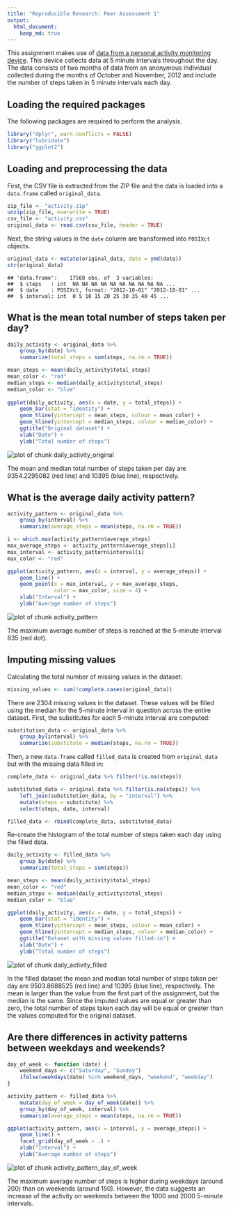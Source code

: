 ```yaml
---
title: "Reproducible Research: Peer Assessment 1"
output: 
  html_document:
    keep_md: true
---
```


This assignment makes use of [data from a personal activity monitoring device][1]. 
This device collects data at 5 minute intervals throughout the day. The data 
consists of two months of data from an anonymous individual collected during
the months of October and November, 2012 and include the number of steps 
taken in 5 minute intervals each day.

[1]: https://d396qusza40orc.cloudfront.net/repdata%2Fdata%2Factivity.zip

## Loading the required packages

The following packages are required to perform the analysis.


```r
library("dplyr", warn.conflicts = FALSE)
library("lubridate")
library("ggplot2")
```

## Loading and preprocessing the data

First, the CSV file is extracted from the ZIP file and the data 
is loaded into a `data.frame` called `original_data`.


```r
zip_file <- "activity.zip"
unzip(zip_file, overwrite = TRUE)
csv_file <- "activity.csv"
original_data <- read.csv(csv_file, header = TRUE)
```

Next, the string values in the `date` column are transformed into 
`POSIXct` objects.


```r
original_data <- mutate(original_data, date = ymd(date))
str(original_data)
```

```
## 'data.frame':	17568 obs. of  3 variables:
##  $ steps   : int  NA NA NA NA NA NA NA NA NA NA ...
##  $ date    : POSIXct, format: "2012-10-01" "2012-10-01" ...
##  $ interval: int  0 5 10 15 20 25 30 35 40 45 ...
```

## What is the mean total number of steps taken per day?


```r
daily_activity <- original_data %>%
    group_by(date) %>%
    summarize(total_steps = sum(steps, na.rm = TRUE))

mean_steps <- mean(daily_activity$total_steps)
mean_color <- "red"
median_steps <- median(daily_activity$total_steps)
median_color <- "blue"
    
ggplot(daily_activity, aes(x = date, y = total_steps)) +
    geom_bar(stat = "identity") +
    geom_hline(yintercept = mean_steps, colour = mean_color) +
    geom_hline(yintercept = median_steps, colour = median_color) +
    ggtitle("Original dataset") +
    xlab("Date") +
    ylab("Total number of steps")
```

![plot of chunk daily_activity_original](figure/daily_activity_original-1.png) 

The mean and median total number of steps taken per day are 9354.2295082 
(red line) and 10395 (blue line),
respectively.

## What is the average daily activity pattern?


```r
activity_pattern <- original_data %>%
    group_by(interval) %>%
    summarize(average_steps = mean(steps, na.rm = TRUE))

i <- which.max(activity_pattern$average_steps)
max_average_steps <- activity_pattern$average_steps[i]
max_interval <- activity_pattern$interval[i]
max_color <- "red"

ggplot(activity_pattern, aes(x = interval, y = average_steps)) +
    geom_line() +
    geom_point(x = max_interval, y = max_average_steps,
               color = max_color, size = 4) +
    xlab("Interval") +
    ylab("Average number of steps")
```

![plot of chunk activity_pattern](figure/activity_pattern-1.png) 

The maximum average number of steps is reached at the 5-minute interval 
835 (red dot).

## Imputing missing values

Calculating the total number of missing values in the dataset:


```r
missing_values <- sum(!complete.cases(original_data))
```

There are 2304 missing values in the dataset. These values will
be filled using the median for the 5-minute interval in question across the 
entire dataset. First, the substitutes for each 5-minute interval are computed:


```r
substitution_data <- original_data %>%
    group_by(interval) %>%
    summarize(substitute = median(steps, na.rm = TRUE))
```

Then, a new `data.frame` called `filled_data` is created from `original_data` 
but with the missing data filled in:


```r
complete_data <- original_data %>% filter(!is.na(steps))

substituted_data <- original_data %>% filter(is.na(steps)) %>%
    left_join(substitution_data, by = "interval") %>%
    mutate(steps = substitute) %>%
    select(steps, date, interval)

filled_data <- rbind(complete_data, substituted_data)
```

Re-create the histogram of the total number of steps taken each day using
the filled data.


```r
daily_activity <- filled_data %>%
    group_by(date) %>%
    summarize(total_steps = sum(steps))

mean_steps <- mean(daily_activity$total_steps)
mean_color <- "red"
median_steps <- median(daily_activity$total_steps)
median_color <- "blue"

ggplot(daily_activity, aes(x = date, y = total_steps)) +
    geom_bar(stat = "identity") +
    geom_hline(yintercept = mean_steps, colour = mean_color) +
    geom_hline(yintercept = median_steps, colour = median_color) +
    ggtitle("Dataset with missing values filled-in") +
    xlab("Date") +
    ylab("Total number of steps")
```

![plot of chunk daily_activity_filled](figure/daily_activity_filled-1.png) 

In the filled dataset the mean and median total number of steps taken 
per day are 9503.8688525 (red line) and 10395
(blue line), respectively. The mean is larger than the value
from the first part of the assignment, but the median is the same.
Since the imputed values are equal or greater than zero, the total number of 
steps taken each day will be equal or greater than the values computed 
for the original dataset.

## Are there differences in activity patterns between weekdays and weekends?


```r
day_of_week <- function (date) {
    weekend_days <- c("Saturday", "Sunday")
    ifelse(weekdays(date) %in% weekend_days, "weekend", "weekday")
}

activity_pattern <- filled_data %>%
    mutate(day_of_week = day_of_week(date)) %>%
    group_by(day_of_week, interval) %>%
    summarize(average_steps = mean(steps, na.rm = TRUE))

ggplot(activity_pattern, aes(x = interval, y = average_steps)) +
    geom_line() +
    facet_grid(day_of_week ~ .) +
    xlab("Interval") +
    ylab("Average number of steps")
```

![plot of chunk activity_pattern_day_of_week](figure/activity_pattern_day_of_week-1.png) 

The maximum average number of steps is higher during weekdays (around 200)
than on weekends (around 150). However, the data suggests an increase of the
activity on weekends between the 1000 and 2000 5-minute intervals.
